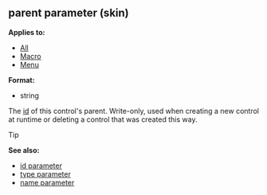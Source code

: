 ## parent parameter (skin)

<!-- -->
**Applies to:**
+   [All](/ref/skin/control.md) 
+   [Macro](/ref/skin/control/macro.md) 
+   [Menu](/ref/skin/control/menu.md) 
<!-- -->
**Format:**
+   string


The [id](/ref/skin/param/id.md) of this control\'s
parent. Write-only, used when creating a new control at runtime or
deleting a control that was created this way.

> [!TIP] 
> **See also:**
> +   [id parameter](/ref/skin/param/id.md) 
> +   [type parameter](/ref/skin/param/type.md) 
> +   [name parameter](/ref/skin/param/name.md) 